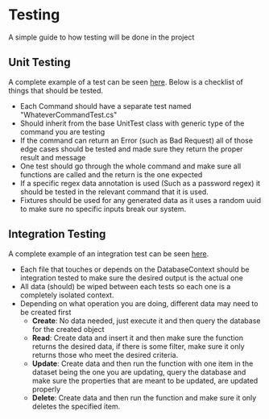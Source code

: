 # Testing
A simple guide to how testing will be done in the project

## Unit Testing
A complete example of a test can be seen [here](https://github.com/CruizK/code-editor/blob/main/api/CodeEditorApi/CodeEditorApiUnitTests/Features/Auth/RegisterCommandTest.cs). Below is a checklist of things that should be tested.
* Each Command should have a separate test named "WhateverCommandTest.cs"
* Should inherit from the base UnitTest class with generic type of the command you are testing
* If the command can return an Error (such as Bad Request) all of those edge cases should be tested and made sure they return the proper result and message
* One test should go through the whole command and make sure all functions are called and the return is the one expected
* If a specific regex data annotation is used (Such as a password regex) it should be tested in the relevant command that it is used.
* Fixtures should be used for any generated data as it uses a random uuid to make sure no specific inputs break our system.

## Integration Testing
A complete example of an integration test can be seen [here](https://github.com/CruizK/code-editor/blob/main/api/CodeEditorApi/CodeEditorApiIntegrationTests/Features/Auth/GetUserTest.cs).
* Each file that touches or depends on the DatabaseContext should be integration tested to make sure the desired output is the actual one
* All data (should) be wiped between each tests so each one is a completely isolated context.
* Depending on what operation you are doing, different data may need to be created first
  * **Create**: No data needed, just execute it and then query the database for the created object
  * **Read**: Create data and insert it and then make sure the function returns the desired data, if there is some filter, make sure it only returns those who meet the desired criteria.
  * **Update**: Create data and then run the function with one item in the dataset being the one you are updating, query the database and make sure the properties that are meant to be updated, are updated properly
  * **Delete**: Create data and then run the function and make sure it only deletes the specified item.